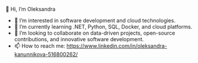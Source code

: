 👋 Hi, I’m Oleksandra
- 👀 I’m interested in software development and cloud technologies.
- 🌱 I’m currently learning .NET, Python, SQL, Docker, and cloud platforms.
- 💞️ I’m looking to collaborate on data-driven projects, open-source contributions, and innovative software development.
- 📫 How to reach me: https://www.linkedin.com/in/oleksandra-kanunnikova-516800262/


<!---
kanunnikova23/kanunnikova23 is a ✨ special ✨ repository because its `README.md` (this file) appears on your GitHub profile.
You can click the Preview link to take a look at your changes.
--->
